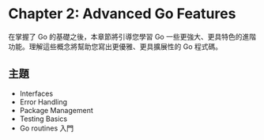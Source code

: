 # Chapter 2: Advanced Go Features

在掌握了 Go 的基礎之後，本章節將引導您學習 Go 一些更強大、更具特色的進階功能。理解這些概念將幫助您寫出更優雅、更具擴展性的 Go 程式碼。

## 主題

- Interfaces
- Error Handling
- Package Management
- Testing Basics
- Go routines 入門
